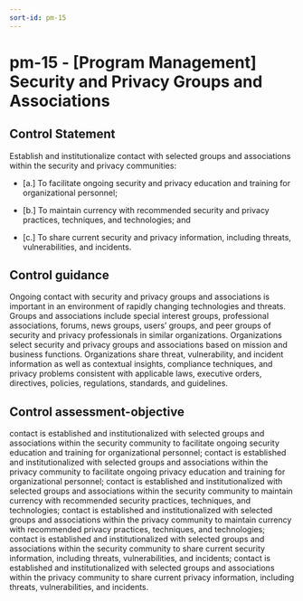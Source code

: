 ```yaml
---
sort-id: pm-15
---
```


# pm-15 - \[Program Management\] Security and Privacy Groups and Associations

## Control Statement

Establish and institutionalize contact with selected groups and associations within the security and privacy communities:

- \[a.\] To facilitate ongoing security and privacy education and training for organizational personnel;

- \[b.\] To maintain currency with recommended security and privacy practices, techniques, and technologies; and

- \[c.\] To share current security and privacy information, including threats, vulnerabilities, and incidents.

## Control guidance

Ongoing contact with security and privacy groups and associations is important in an environment of rapidly changing technologies and threats. Groups and associations include special interest groups, professional associations, forums, news groups, users’ groups, and peer groups of security and privacy professionals in similar organizations. Organizations select security and privacy groups and associations based on mission and business functions. Organizations share threat, vulnerability, and incident information as well as contextual insights, compliance techniques, and privacy problems consistent with applicable laws, executive orders, directives, policies, regulations, standards, and guidelines.

## Control assessment-objective

contact is established and institutionalized with selected groups and associations within the security community to facilitate ongoing security education and training for organizational personnel;
contact is established and institutionalized with selected groups and associations within the privacy community to facilitate ongoing privacy education and training for organizational personnel;
contact is established and institutionalized with selected groups and associations within the security community to maintain currency with recommended security practices, techniques, and technologies;
contact is established and institutionalized with selected groups and associations within the privacy community to maintain currency with recommended privacy practices, techniques, and technologies;
contact is established and institutionalized with selected groups and associations within the security community to share current security information, including threats, vulnerabilities, and incidents;
contact is established and institutionalized with selected groups and associations within the privacy community to share current privacy information, including threats, vulnerabilities, and incidents.
